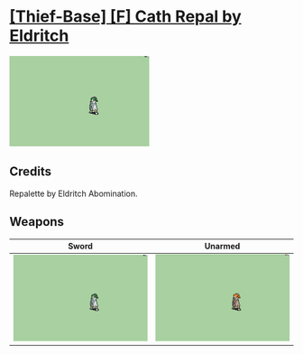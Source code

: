 # [\[Thief-Base\] \[F\] Cath Repal by Eldritch](../%5BThief-Base%5D%20%5BF%5D%20Cath%20Repal%20by%20Eldritch)

<img src="./1.%20Sword/Sword_000.png" alt="[Thief-Base] [F] Cath Repal by Eldritch standing" />

## Credits

Repalette by Eldritch Abomination.

## Weapons


|Sword |Unarmed |
|  :---: | :---: |
| <img alt="Sword animation" src="./1.%20Sword/Sword.gif" /> | <img alt="Unarmed animation" src="./8.%20Unarmed/Unarmed.gif" /> |
